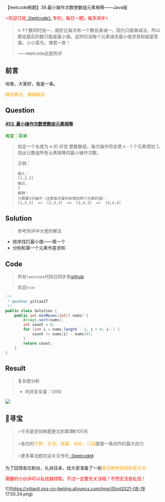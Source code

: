 【leetcode刷题】39.最小操作次数使数组元素相等——Java版

<font color=red>⭐欢迎订阅[《leetcode》](https://blog.csdn.net/skylibiao/category_10867560.html)专栏，每日一题，每天进步⭐</font>

>n-1个数同时加一，就好比每次有一个数自身减一，因为只能做减法，所以数组最后的数只能是最小值。这样的话每个元素减去最小值求其和就是答案。小小菜鸟，博君一笑！
>
>——leetcode此题热评

## 前言

哈喽，大家好，我是一条。

<font color=orange>糊涂算法，难得糊涂</font>

## Question

#### [453. 最小操作次数使数组元素相等](https://leetcode-cn.com/problems/minimum-moves-to-equal-array-elements/)

<font color=green>难度：简单</font>

>给定一个长度为 n 的 非空 整数数组，每次操作将会使 n - 1 个元素增加 1。找出让数组所有元素相等的最小操作次数。
>
>示例：
>
>```
>输入：
>[1,2,3]
>输出：
>3
>解释：
>只需要3次操作（注意每次操作会增加两个元素的值）：
>[1,2,3]  =>  [2,3,3]  =>  [3,4,3]  =>  [4,4,4]
>```

## Solution

>参考热评中大佬的解法

- 排序找打最小值——第一个
- 分别和第一个元素作差求和


## Code

>所有`leetcode`代码已同步至[github](https://github.com/lbsys)
>
>欢迎`star`

```java
/**
 * @author yitiaoIT
 */
public class Solution {
    public int minMoves(int[] nums) {
        Arrays.sort(nums);
        int count = 0;
        for (int i = nums.length - 1; i > 0; i--) {
            count += nums[i] - nums[0];
        }
        return count;
    }
}
```

## Result

> 复杂度分析
>
> - 时间复杂度：O(N) 


![](https://yitiaoit.oss-cn-beijing.aliyuncs.com/img/image-20210823132615967.png)

## 🌈寻宝

>⭐今天是坚持刷题更文的第**39**/100天
>
>⭐各位的<font color=orange>点赞、关注、收藏、评论、订阅</font>就是一条创作的最大动力
>
>⭐更多算法题欢迎关注专栏[《leetcode》](https://blog.csdn.net/skylibiao/category_10867560.html)

为了回馈各位粉丝，礼尚往来，给大家准备了一些<font color=orange>算法教学视频和电子书</font>

<font color=red>需要的小伙伴可以私信我领取，不过一定要先关注哦！不然无法发私信！</font>

![](https://yitiaoit.oss-cn-beijing.aliyuncs.com/img/iShot2021-08-18 17.50.24.png)